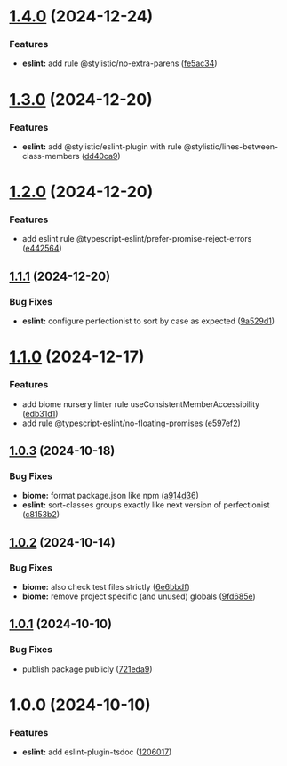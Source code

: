 # [1.4.0](https://github.com/liveryvideo/biome-lit/compare/v1.3.0...v1.4.0) (2024-12-24)


### Features

* **eslint:** add rule @stylistic/no-extra-parens ([fe5ac34](https://github.com/liveryvideo/biome-lit/commit/fe5ac34d02840b5141e9df15086a668104a7586d))

# [1.3.0](https://github.com/liveryvideo/biome-lit/compare/v1.2.0...v1.3.0) (2024-12-20)


### Features

* **eslint:** add @stylistic/eslint-plugin with rule @stylistic/lines-between-class-members ([dd40ca9](https://github.com/liveryvideo/biome-lit/commit/dd40ca9574ce1a41530c52776f9a3c65ddba4b26))

# [1.2.0](https://github.com/liveryvideo/biome-lit/compare/v1.1.1...v1.2.0) (2024-12-20)


### Features

* add eslint rule @typescript-eslint/prefer-promise-reject-errors ([e442564](https://github.com/liveryvideo/biome-lit/commit/e442564756c3669266bad4800502fdf005518a05))

## [1.1.1](https://github.com/liveryvideo/biome-lit/compare/v1.1.0...v1.1.1) (2024-12-20)


### Bug Fixes

* **eslint:** configure perfectionist to sort by case as expected ([9a529d1](https://github.com/liveryvideo/biome-lit/commit/9a529d13218e832e488e6c82bdf9138639a63d1d))

# [1.1.0](https://github.com/liveryvideo/biome-lit/compare/v1.0.3...v1.1.0) (2024-12-17)


### Features

* add biome nursery linter rule useConsistentMemberAccessibility ([edb31d1](https://github.com/liveryvideo/biome-lit/commit/edb31d13640d4b3da8064ef65a1f9c8e77438226))
* add rule @typescript-eslint/no-floating-promises ([e597ef2](https://github.com/liveryvideo/biome-lit/commit/e597ef2b7c972712447ea30ee614efd69f7b77f9))

## [1.0.3](https://github.com/liveryvideo/biome-lit/compare/v1.0.2...v1.0.3) (2024-10-18)


### Bug Fixes

* **biome:** format package.json like npm ([a914d36](https://github.com/liveryvideo/biome-lit/commit/a914d364e490347b2e6bbc7f34e2344584bad2ba))
* **eslint:** sort-classes groups exactly like next version of perfectionist ([c8153b2](https://github.com/liveryvideo/biome-lit/commit/c8153b294f48903793f38dad45844d77d7a57144))

## [1.0.2](https://github.com/liveryvideo/biome-lit/compare/v1.0.1...v1.0.2) (2024-10-14)


### Bug Fixes

* **biome:** also check test files strictly ([6e6bbdf](https://github.com/liveryvideo/biome-lit/commit/6e6bbdf09dab36f28fd07211fb9f591309167a9d))
* **biome:** remove project specific (and unused) globals ([9fd685e](https://github.com/liveryvideo/biome-lit/commit/9fd685edb6a88d500ceef8daa339949feef9c16f))

## [1.0.1](https://github.com/liveryvideo/biome-lit/compare/v1.0.0...v1.0.1) (2024-10-10)


### Bug Fixes

* publish package publicly ([721eda9](https://github.com/liveryvideo/biome-lit/commit/721eda9cc39c3657be76adda4aaf86638a5b962c))

# 1.0.0 (2024-10-10)


### Features

* **eslint:** add eslint-plugin-tsdoc ([1206017](https://github.com/liveryvideo/biome-lit/commit/1206017f13ac02449cf0f47d0792964e47ef653c))
